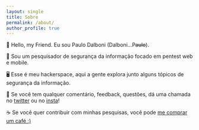 ```yaml
---
layout: single
title: Sobre
permalink: /about/
author_profile: true
---
```


🤙 Hello, my Friend. Eu sou Paulo Dalboni (Dalboni...P~~aulo~~).

🤖 Sou um pesquisador de segurança da informação focado em pentest web e mobile.

🖥️ Esse é meu hackerspace, aqui a gente explora junto alguns tópicos de segurança da informação.


💬 Se você tem qualquer comentário, feedback, questões, dá uma chamada no [twitter](https://twitter.com/dalbonip) ou no [insta](https://instagram.com/dalbonip)!

☕ Se você quer contribuir com minhas pesquisas, você pode [me comprar um café :)](https://www.buymeacoffee.com/dalbonip)